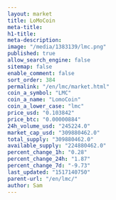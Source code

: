 ```yaml
---
layout: market
title: LoMoCoin
meta-title: 
h1-title: 
meta-description: 
image: "/media/1383139/lmc.png"
published: true
allow_search_engine: false
sitemap: false
enable_comment: false
sort_order: 384
permalink: "/en/lmc/market.html"
coin_a_symbol: "LMC"
coin_a_name: "LomoCoin"
coin_a_lower_case: "lmc"
price_usd: "0.103842"
price_btc: "0.00000884"
24h_volume_usd: "245224.0"
market_cap_usd: "309880462.0"
total_supply: "309880462.0"
available_supply: "224880462.0"
percent_change_1h: "0.28"
percent_change_24h: "1.87"
percent_change_7d: "-9.73"
last_updated: "1517140750"
parent-url: "/en/lmc/"
author: Sam
---
```


